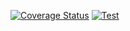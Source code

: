 [![Coverage Status](https://coveralls.io/repos/github/ULL-ESIT-INF-DSI-2122/pe_102_alu0101100586_04-04-22/badge.svg?branch=main)](https://coveralls.io/github/ULL-ESIT-INF-DSI-2122/pe_102_alu0101100586_04-04-22?branch=main)<space><space>
[![Test](https://github.com/ULL-ESIT-INF-DSI-2122/pe_102_alu0101100586_04-04-22/actions/workflows/node.js.yml/badge.svg)](https://github.com/ULL-ESIT-INF-DSI-2122/pe_102_alu0101100586_04-04-22/actions/workflows/node.js.yml)<space><space>
